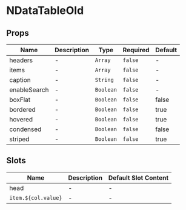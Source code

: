 # NDataTableOld

## Props

<!-- @vuese:NDataTableOld:props:start -->
|Name|Description|Type|Required|Default|
|---|---|---|---|---|
|headers|-|`Array`|`false`|-|
|items|-|`Array`|`false`|-|
|caption|-|`String`|`false`|-|
|enableSearch|-|`Boolean`|`false`|-|
|boxFlat|-|`Boolean`|`false`|false|
|bordered|-|`Boolean`|`false`|true|
|hovered|-|`Boolean`|`false`|true|
|condensed|-|`Boolean`|`false`|false|
|striped|-|`Boolean`|`false`|true|

<!-- @vuese:NDataTableOld:props:end -->


## Slots

<!-- @vuese:NDataTableOld:slots:start -->
|Name|Description|Default Slot Content|
|---|---|---|
|head|-|-|
|`item.${col.value}`|-|-|

<!-- @vuese:NDataTableOld:slots:end -->


